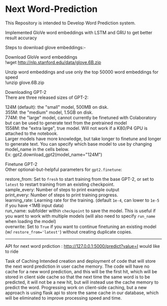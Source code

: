 # Next Word-Prediction
This Repository is intended to Develop Word Prediction system.

Implemented GloVe word embeddings with LSTM and GRU to get better result accuracy</br>

Steps to download glove embeddings:-</br>

Download GloVe word embeddings</br>
!wget http://nlp.stanford.edu/data/glove.6B.zip</br>

Unzip word embeddings and use only the top 50000 word embeddings for speed</br>
!unzip glove.6B.zip</br>

Downloading GPT-2</br>
There are three released sizes of GPT-2:

124M (default): the "small" model, 500MB on disk.</br>
355M: the "medium" model, 1.5GB on disk.</br>
774M: the "large" model, cannot currently be finetuned with Colaboratory but can be used to generate text from the pretrained model</br>
1558M: the "extra large", true model. Will not work if a K80/P4 GPU is attached to the notebook.</br>
Larger models have more knowledge, but take longer to finetune and longer to generate text. You can specify which base model to use by changing model_name in the cells below.</br>
Ex: gpt2.download_gpt2(model_name="124M")</br>

Finetune GPT-2</br>
Other optional-but-helpful parameters for `gpt2.finetune`:

restore_from: Set to `fresh` to start training from the base GPT-2, or set to `latest` to restart training from an existing checkpoint.</br>
sample_every: Number of steps to print example output</br>
print_every: Number of steps to print training progress.</br>
learning_rate:  Learning rate for the training. (default `1e-4`, can lower to `1e-5` if you have <1MB input data)</br>
run_name: subfolder within `checkpoint` to save the model. This is useful if you want to work with multiple models (will also need to specify  `run_name` when loading the model)</br>
overwrite: Set to `True` if you want to continue finetuning an existing model (w/ `restore_from='latest'`) without creating duplicate copies.</br> 

---------------

API for next word prdiction : http://127.0.0.1:5000/predict?value=I would like to ride


Task of Caching
Intended creation and deployment of code that will store the next word prediction in user cache memory.
The code will have no cache for a new word prediction, and this will be the first hit, which will be
stored in client side cache so that the next time the same word is to be predicted, it will not be a
new hit, but will instead use the cache memory to predict the word.
Progressing work on client-side caching, but a new approach is using flask api to store
the same cache in our database, which will be eliminated to improve processing speed and
time.
